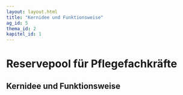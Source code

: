 ```yaml
---
layout: layout.html
title: "Kernidee und Funktionsweise"
ag_id: 5
thema_id: 2
kapitel_id: 1
---
```


# Reservepool für Pflegefachkräfte

## Kernidee und Funktionsweise
